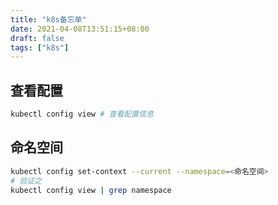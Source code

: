 ```yaml
---
title: "k8s备忘单"
date: 2021-04-08T13:51:15+08:00
draft: false
tags: ["k8s"]
---
```




## 查看配置

```bash
kubectl config view # 查看配置信息
```



## 命名空间

```bash
kubectl config set-context --current --namespace=<命名空间>
# 验证之
kubectl config view | grep namespace
```

